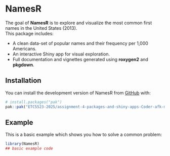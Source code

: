 
# NamesR

<!-- badges: start -->
<!-- badges: end -->

The goal of **NamesR** is to explore and visualize the most common first names in the United States (2013).  
This package includes:
- A clean data-set of popular names and their frequency per 1,000 Americans.  
- An interactive Shiny app for visual exploration.
- Full documentation and vignettes generated using **roxygen2** and **pkgdown**.

## Installation

You can install the development version of NamesR from [GitHub](https://github.com/ETC5523-2025/assignment-4-packages-and-shiny-apps-Coder-afk-mvp) with:

``` r
# install.packages("pak")
pak::pak("ETC5523-2025/assignment-4-packages-and-shiny-apps-Coder-afk-mvp")
```

## Example

This is a basic example which shows you how to solve a common problem:

``` r
library(NamesR)
## basic example code
```

